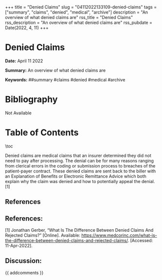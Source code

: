 +++
title = "Denied Claims"
slug = "04112022133109-denied-claims"
tags = ["summary", "claims", "denied", "medical", "archive"]
description = "An overview of what denied claims are"
rss_title = "Denied Claims"
rss_description = "An overview of what denied claims are"
rss_pubdate = Date(2022, 4, 11)
+++



Denied Claims
=========

**Date:** April 11 2022

**Summary:** An overview of what denied claims are

**Keywords:** ##summary #claims #denied #medical #archive

Bibliography
==========

Not Available

Table of Contents
=========

\toc

Denied claims are medical claims that an insurer determined they did not need to pay after processing. The denial can be for many reasons ranging from clerical errors in the coding or submission process to breaches of the patient-payer contract. These denied claims are sent back to the biller with an Explanation of Benefits or Electronic Remittance Advice which both explain why the claim was denied and how to potentially appeal the denial. [1]

## References

## References:

[1] Jonathan Gerber, “What Is The Difference Between Denied Claims And Rejected Claims?” [Online]. Available: https://www.medcorinc.com/what-is-the-difference-between-denied-claims-and-rejected-claims/. [Accessed: 11-Apr-2022].
## Discussion: 

{{ addcomments }}
